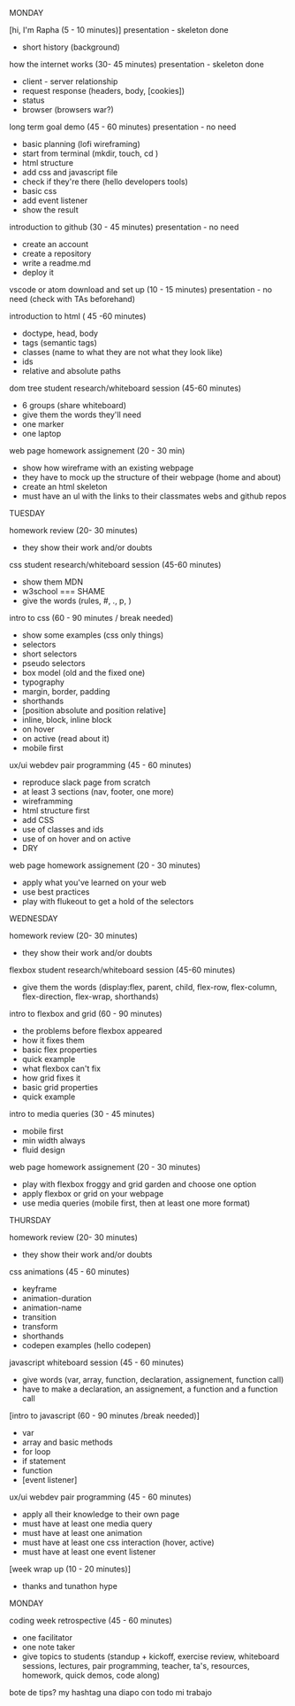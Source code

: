 MONDAY

[hi, I'm Rapha (5 - 10 minutes)] presentation - skeleton done
 - short history (background)

how the internet works (30- 45 minutes) presentation - skeleton done
 - client - server relationship 
 - request response (headers, body, [cookies])
 - status
 - browser (browsers war?)
 
long term goal demo (45 - 60 minutes) presentation - no need
 - basic planning (lofi wireframing)
 - start from terminal (mkdir, touch, cd ) 
 - html structure 
 - add css and javascript file
 - check if they're there (hello developers tools)
 - basic css
 - add event listener
 - show the result
 
introduction to github (30 - 45 minutes) presentation - no need
 - create an account
 - create a repository
 - write a readme.md
 - deploy it
  
 
vscode or atom download and set up (10 - 15 minutes) presentation - no need
(check with TAs beforehand)
 
introduction to html ( 45 -60 minutes)
 - doctype, head, body
 - tags (semantic tags)
 - classes (name to what they are not what they look like)
 - ids 
 - relative and absolute paths

dom tree student research/whiteboard session (45-60 minutes)
 - 6 groups (share whiteboard)
 - give them the words they'll need
 - one marker
 - one laptop
  
web page homework assignement (20 - 30 min)
 - show how wireframe with an existing webpage
 - they have to mock up the structure of their webpage (home and about)
 - create an html skeleton
 - must have an ul with the links to their classmates webs and github repos

  
  
TUESDAY

homework review  (20- 30 minutes)
 - they show their work and/or doubts
 
css student research/whiteboard session (45-60 minutes)
 - show them MDN
 - w3school === SHAME
 - give the words (rules, #, ., p, )
 
intro to css (60 - 90 minutes / break needed)
 - show some examples (css only things)
 - selectors
 - short selectors
 - pseudo selectors
 - box model (old and the fixed one)
 - typography
 - margin, border, padding
 - shorthands
 - [position absolute and position relative]
 - inline, block, inline block
 - on hover
 - on active (read about it)
 - mobile first
 
ux/ui webdev pair programming (45 - 60 minutes)
 - reproduce slack page from scratch
 - at least 3 sections (nav, footer, one more)
 - wireframming
 - html structure first
 - add CSS
 - use of classes and ids
 - use of on hover and on active
 - DRY
 
 web page homework assignement (20 - 30 minutes)
  - apply what you've learned on your web
  - use best practices
  - play with flukeout to get a hold of the selectors



WEDNESDAY

homework review  (20- 30 minutes)
- they show their work and/or doubts

flexbox student research/whiteboard session (45-60 minutes)
- give them the words (display:flex, parent, child, flex-row, flex-column, flex-direction, flex-wrap, shorthands)

intro to flexbox and grid (60 - 90 minutes)
 - the problems before flexbox appeared
 - how it fixes them
 - basic flex properties
 - quick example
 - what flexbox can't fix
 - how grid fixes it
 - basic grid properties
 - quick example

intro to media queries (30 - 45 minutes)
 - mobile first
 - min width always
 - fluid design
 
  
  web page homework assignement (20 - 30 minutes)
  - play with flexbox froggy and grid garden and choose one option
  - apply flexbox or grid on your webpage
  - use media queries (mobile first, then at least one more format)
  
  
THURSDAY
  
homework review  (20- 30 minutes)
  - they show their work and/or doubts
  
css animations (45 - 60 minutes)
 - keyframe
 - animation-duration
 - animation-name
 - transition
 - transform
 - shorthands
 - codepen examples (hello codepen)
 
 
 javascript whiteboard session (45 - 60 minutes)
  - give words (var, array, function, declaration, assignement, function call)
  - have to make a declaration, an assignement, a function and a function call
 

[intro to javascript (60 - 90 minutes /break needed)]
 - var
 - array and basic methods
 - for loop
 - if statement
 - function
 - [event listener]

ux/ui webdev pair programming (45 - 60 minutes)
- apply all their knowledge to their own page
- must have at least one media query
- must have at least one animation
- must have at least one css interaction (hover, active)
- must have at least one event listener

[week wrap up (10 - 20 minutes)]
 - thanks and tunathon hype

MONDAY

 coding week retrospective (45 - 60 minutes)
  - one facilitator
  - one note taker
  - give topics to students (standup + kickoff, exercise review, whiteboard sessions, lectures, pair programming, teacher, ta's, resources, homework, quick demos, code along)


bote de tips?
my hashtag
una diapo con todo mi trabajo



